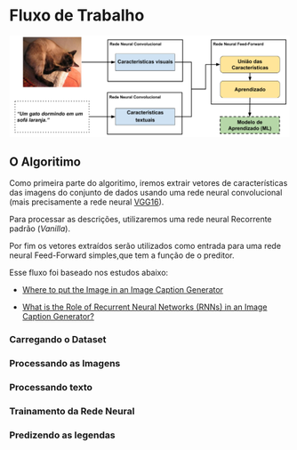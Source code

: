 # Fluxo de Trabalho

![](images/workflow.png)

## O Algoritimo

Como primeira parte do algoritimo, iremos extrair vetores de características das imagens do conjunto de dados usando uma rede neural convolucional (mais precisamente a rede neural [VGG16](https://arxiv.org/abs/1505.06798)).

Para processar as descrições, utilizaremos uma rede neural Recorrente padrão (*Vanilla*).

Por fim os vetores extraídos serão utilizados como entrada para uma rede neural Feed-Forward simples,que tem a função de o preditor.

Esse fluxo foi baseado nos estudos abaixo:

 * [Where to put the Image in an Image Caption Generator
](https://arxiv.org/abs/1703.09137)


* [What is the Role of Recurrent Neural Networks (RNNs) in an Image Caption Generator?](https://arxiv.org/abs/1708.02043)



### Carregando o Dataset

### Processando as Imagens

### Processando texto

### Trainamento da Rede Neural

### Predizendo as legendas
